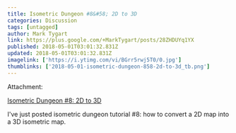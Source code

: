 ```yaml
---
title: Isometric Dungeon #8&#58; 2D to 3D
categories: Discussion
tags: [untagged]
author: Mark Tygart
link: https://plus.google.com/+MarkTygart/posts/28ZHDUYq1YX
published: 2018-05-01T03:01:32.831Z
updated: 2018-05-01T03:01:32.831Z
imagelink: ['https://i.ytimg.com/vi/BGrr5rwj5T0/0.jpg']
thumblinks: ['2018-05-01-isometric-dungeon-858-2d-to-3d_tb.png']
---
```





Attachment:

<a href='http://blog.trilemma.com/2018/04/isometric-dungeon-8-2d-to-3d.html'>Isometric Dungeon #8: 2D to 3D</a>


I've just posted isometric dungeon tutorial #8: how to convert a 2D map into a 3D isometric map.